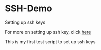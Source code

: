 # SSH-Demo
Setting up ssh keys

For more on setting up ssh key, click [here](https://help.github.com/articles/generating-a-new-ssh-key-and-adding-it-to-the-ssh-agent/)

This is my first test script to set up ssh keys
